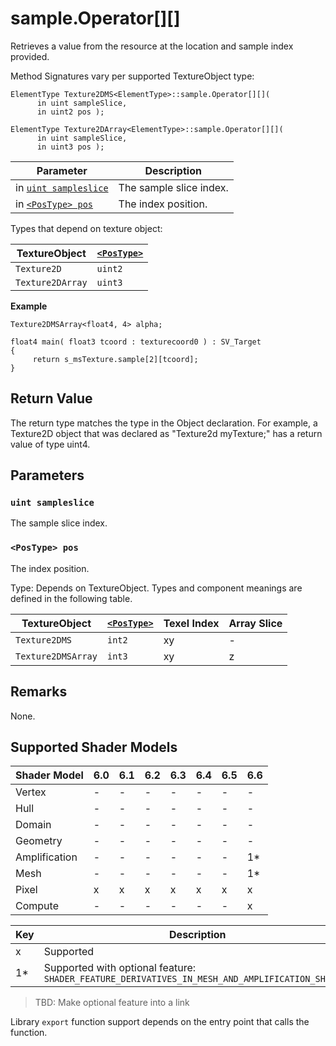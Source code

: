 # sample.Operator[][]

Retrieves a value from the resource at the location and sample index provided.

Method Signatures vary per supported TextureObject type:

```syntax
ElementType Texture2DMS<ElementType>::sample.Operator[][](
      in uint sampleSlice,
      in uint2 pos );

ElementType Texture2DArray<ElementType>::sample.Operator[][](
      in uint sampleSlice,
      in uint3 pos );
```

| Parameter | Description |
| - | - |
| in [`uint sampleslice`](#uint-sampleslice) | The sample slice index. |
| in [`<PosType> pos`](#postype-pos) | The index position. |

Types that depend on texture object:

| TextureObject | [`<PosType>`](#postype-pos) |
| --- | --- |
| `Texture2D` | `uint2` |
| `Texture2DArray` | `uint3` |

<b>Example</b>

```HLSL
Texture2DMSArray<float4, 4> alpha;

float4 main( float3 tcoord : texturecoord0 ) : SV_Target
{
     return s_msTexture.sample[2][tcoord];
}
```

## Return Value

The return type matches the type in the Object declaration. For example, a Texture2D object that was declared as "Texture2d<uint4> myTexture;" has a return value of type uint4.

## Parameters

### `uint sampleslice`

The sample slice index.

### `<PosType> pos`

 The index position.

Type: Depends on TextureObject.  Types and component meanings are defined in the following table.

| TextureObject | [`<PosType>`](#postype-pos) | Texel Index | Array Slice |
| --- | --- | --- | --- |
| `Texture2DMS` | `int2` | xy | - |
| `Texture2DMSArray` | `int3` | xy | z |

## Remarks

None.

## Supported Shader Models

| Shader Model | 6.0 | 6.1 | 6.2 | 6.3 | 6.4 | 6.5 | 6.6 |
| --- | --- | --- | --- | --- | --- | --- | --- |
| Vertex | - | - | - | - | - | - | - |
| Hull | - | - | - | - | - | - | - |
| Domain | - | - | - | - | - | - | - |
| Geometry | - | - | - | - | - | - | - |
| Amplification | - | - | - | - | - | - | 1* |
| Mesh | - | - | - | - | - | - | 1* |
| Pixel | x | x | x | x | x | x | x |
| Compute | - | - | - | - | - | - | x |

| Key | Description |
| - | - |
| x | Supported |
| 1* | Supported with optional feature: `SHADER_FEATURE_DERIVATIVES_IN_MESH_AND_AMPLIFICATION_SHADERS` |

>TBD: Make optional feature into a link

Library `export` function support depends on the entry point that calls the function.